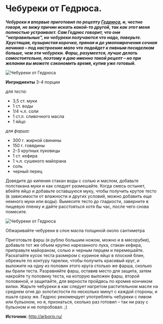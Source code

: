 # Чебуреки от Гедрюса.

_**Чебуреки я впервые приготовил по рецепту [Гедрюса](http://giedrius-ru.livejournal.com/), и, честно говоря, не вижу причин искать какой-то другой, так как этот меня полностью устраивает. Сам Гедрюс говорит, что они “неправильные”, но чебуреки получаются что надо, поверьте. Хрустящая, пузыристая корочка, пряная и до умопомрачения сочная начинка – под настроение мало что подойдет к пивным посиделкам больше, чем эти чебуреки. Фарш, разумеется, лучше делать самостоятельно, поэтому я даю именно такой рецепт – но при желании вы можете сэкономить время, купив уже готовый.**_

![Чебуреки от Гедрюса](/images/Kulinar/Myaso/chebureki_01.jpg 'Чебуреки от Гедрюса')

**Ингридиенты**
3-4 порции

_для теста:_

- 3,5 ст. муки
- 1 ст. воды
- 1/4 ч.л. соли
- 1 ст.л. сливочного масла
- 1 яйцо

_для фарша:_

- 300 г. жирной свинины
- 150 г. говядины
- 2-3 крупных луковицы
- 1 ст. кефира
- 1 ч.л. сушеного майорана
- соль
- черный перец

Доведите до кипения стакан воды с солью и маслом, добавьте полстакана муки и как следует размешайте. Когда смесь остынет, вбейте яйцо и добавьте оставшуюся муку, чтобы получить крутое тесто (в зависимости от влажности и других условий, можно добавить еще немного муки или воды). Вымесите тесто до гладкости, заверните в пищевую пленку и дайте расстояться хотя бы час, после чего снова помесите.

![Чебуреки от Гедрюса](/images/Kulinar/Myaso/chebureki_02.jpg 'Чебуреки от Гедрюса')

Обжаривайте чебуреки в слое масла толщиной около сантиметра

Приготовьте фарш (я рублю большим ножом, можно и в мясорубке), добавьте тот же объем крупно нарезанного лука, стакан кефира, приправьте майораном, солью и черным перцем и перемешайте. Раскатайте кусок теста размером с куриное яйцо в плоский блин, обрежьте по контуру тарелки, чтобы получить красивый круг, и выложите на одну из половин этого круга столько же фарша, сколько вы брали теста. Разравняйте фарш, оставив место для защипа, затем накройте ту половину теста, на которую выложен фарш, второй половиной, и защипайте, для верности пройдясь по кромке кончиком вилки. Жарьте чебуреки в как следует нагретом растительном масле на среднем огне до золотистости по несколько минут с каждой стороны, и ешьте сразу же. Гедрюс рекомендует употреблять чебуреки с пивом или бульоном, но я, признаться, сколько раз готовил – так ни разу с бульоном и не попробовал. ;)

**Источник**: http://arborio.ru/
